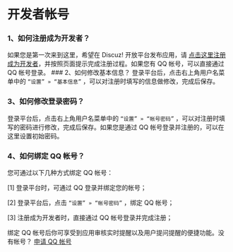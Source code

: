 # 开发者帐号
### 1、如何注册成为开发者？
 如果您是第一次来到这里，希望在 Discuz! 开放平台发布应用，请 [点击这里注册成为开发者](https://open.dismall.com/?ac=register)，并按照页面提示完成注册过程。如果您有 QQ 帐号，可以直接通过 QQ 帐号登录。 ### 2、如何修改基本信息？
登录平台后，点击右上角用户名菜单中的 `“设置” » “基本信息”` ，可以对注册时填写的信息做修改，完成后保存。

### 3、如何修改登录密码？
登录平台后，点击右上角用户名菜单中的 `“设置” » “帐号密码”` ，可以对注册时填写的密码进行修改，完成后保存。如果您是通过 QQ 帐号登录并注册的，可以在这里设置初始密码。

### 4、如何绑定 QQ 帐号？
您可通过以下几种方式绑定 QQ 帐号：

[1] 登录平台时，可通过 QQ 登录并绑定您的帐号；

[2] 登录平台后，点击 `“设置” » “帐号密码”` ，绑定 QQ 帐号；

[3] 注册成为开发者时，直接通过 QQ 帐号登录并完成注册；

绑定 QQ 帐号后你可享受到应用审核实时提醒以及用户提问提醒的便捷功能。没有帐号？ [申请 QQ 帐号](http://zc.qq.com/)

